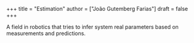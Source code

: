 +++
title = "Estimation"
author = ["João Gutemberg Farias"]
draft = false
+++

A field in robotics that tries to infer system real parameters based on measurements and predictions.
